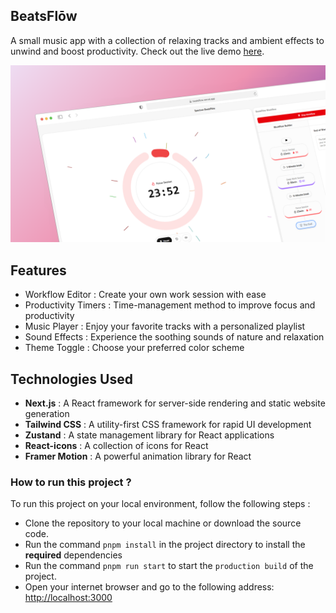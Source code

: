 ## BeatsFlōw

A small music app  with a collection of relaxing tracks and ambient effects to unwind and boost productivity. Check out the live demo [here](https://beatsflow.vercel.app).

![](/public/beatsflow.png)

## Features
- Workflow Editor : Create your own work session with ease
- Productivity Timers : Time-management method to improve focus and productivity
- Music Player : Enjoy your favorite tracks with a personalized playlist
- Sound Effects : Experience the soothing sounds of nature and relaxation
- Theme Toggle : Choose your preferred color scheme

## Technologies Used
- **Next.js** : A React framework for server-side rendering and static website generation
- **Tailwind CSS** : A utility-first CSS framework for rapid UI development
- **Zustand** : A state management library for React applications
- **React-icons** : A collection of icons for React
- **Framer Motion** : A powerful animation library for React

### How to run this project ?
To run this project on your local environment, follow the following steps :
- Clone the repository to your local machine or download the source code.
- Run the command `pnpm install` in the project directory to install the **required** dependencies
- Run the command `pnpm run start` to start the `production build` of the project.
- Open your internet browser and go to the following address: [http://localhost:3000](http://localhost:3000)
